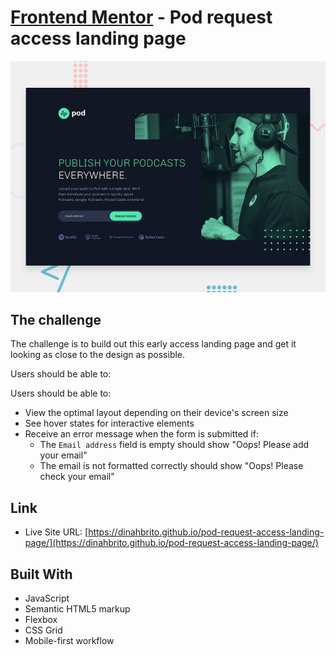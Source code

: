 
# [Frontend Mentor](frontendmentor.io/) - Pod request access landing page
![](./assets/screenshot.jpg)

## The challenge
The challenge is to build out this early access landing page and get it looking as close to the design as possible.

Users should be able to:

Users should be able to:

- View the optimal layout depending on their device's screen size
- See hover states for interactive elements
- Receive an error message when the form is submitted if:
  - The `Email address` field is empty should show "Oops! Please add your email"
  - The email is not formatted correctly should show "Oops! Please check your email"

## Link

- Live Site URL: [https://dinahbrito.github.io/pod-request-access-landing-page/](https://dinahbrito.github.io/pod-request-access-landing-page/)

## Built With

- JavaScript
- Semantic HTML5 markup
- Flexbox
- CSS Grid
- Mobile-first workflow



